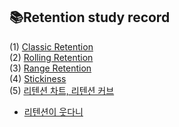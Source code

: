 ## 📚Retention study record

(1) [Classic Retention](https://velog.io/@datarian/retention1)  
(2) [Rolling Retention](https://velog.io/@datarian/retention2)  
(3) [Range Retention](https://velog.io/@datarian/retention3)  
(4) [Stickiness](https://velog.io/@datarian/retention4)  
(5) [리텐션 차트, 리텐션 커브](https://velog.io/@datarian/retention-analysis)  
+ [리텐션이 웃다니](https://datarian.io/blog/munice-smile-retention?utm_source=openchat&utm_medium=social&utm_campaign=referral)
